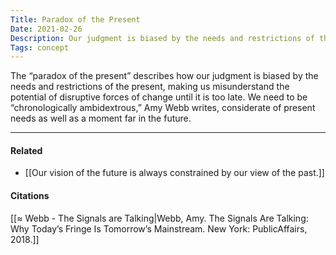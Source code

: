 ```yaml
---
Title: Paradox of the Present
Date: 2021-02-26
Description: Our judgment is biased by the needs and restrictions of the present.
Tags: concept
---
```


The “paradox of the present” describes how our judgment is biased by the needs and restrictions of the present, making us misunderstand the potential of disruptive forces of change until it is too late. We need to be “chronologically ambidextrous,” Amy Webb writes, considerate of present needs as well as a moment far in the future. 

---
#### Related
- [[Our vision of the future is always constrained by our view of the past.]]

#### Citations
[[≈ Webb - The Signals are Talking|Webb, Amy. The Signals Are Talking: Why Today’s Fringe Is Tomorrow’s Mainstream. New York: PublicAffairs, 2018.]]

